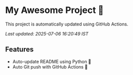# My Awesome Project 🚀

This project is automatically updated using GitHub Actions.

_Last updated: 2025-07-06 16:20:49 IST_

## Features
- Auto-update README using Python 🐍
- Auto Git push with GitHub Actions 🤖
